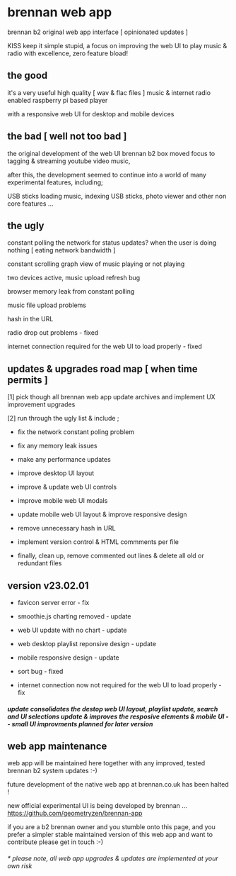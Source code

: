 # brennan web app

brennan b2 original web app interface [ opinionated updates ]

KISS keep it simple stupid, a focus on improving the web UI to play music & radio with excellence, zero feature bload!


## the good

it's a very useful high quality [ wav & flac files ] music & internet radio enabled raspberry pi based player

with a responsive web UI for desktop and mobile devices


## the bad [ well not too bad ]

the original development of the web UI brennan b2 box moved focus to tagging & streaming youtube video music,

after this, the development seemed to continue into a world of many experimental features, including;

USB sticks loading music, indexing USB sticks, photo viewer and other non core features ...


## the ugly

constant polling the network for status updates? when the user is doing nothing [ eating network bandwidth ]

constant scrolling graph view of music playing or not playing

two devices active, music upload refresh bug

browser memory leak from constant polling

music file upload problems

hash in the URL 

radio drop out problems - fixed

internet connection required for the web UI to load properly - fixed


## updates & upgrades road map [ when time permits ]

[1] pick though all brennan web app update archives and implement UX improvement upgrades

[2] run through the ugly list & include ;

- fix the network constant poling problem

- fix any memory leak issues

- make any performance updates

- improve desktop UI layout 

- improve & update web UI controls

- improve mobile web UI modals

- update mobile web UI layout & improve responsive design

- remove unnecessary hash in URL

- implement version control & HTML commments per file

- finally, clean up, remove commented out lines & delete all old or redundant files 


## version v23.02.01

- favicon server error - fix

- smoothie.js charting removed - update

- web UI update with no chart - update

- web desktop playlist reponsive design  - update

- mobile responsive design - update

- sort bug - fixed

- internet connection now not required for the web UI to load properly - fix

##### update consolidates the destop web UI layout, playlist update, search and UI selections update & improves the resposive elements & mobile UI -- small UI improvments planned for later version 


## web app maintenance

web app will be maintained here together with any improved, tested brennan b2 system updates :-)

future development of the native web app at brennan.co.uk has been halted !

new official experimental UI is being developed by brennan ... https://github.com/geometryzen/brennan-app 

if you are a b2 brennan owner and you stumble onto this page, and you prefer a simpler stable maintained version of this web app and want to contribute please get in touch :-)

###### * please note, all web app upgrades & updates are implemented at your own risk
